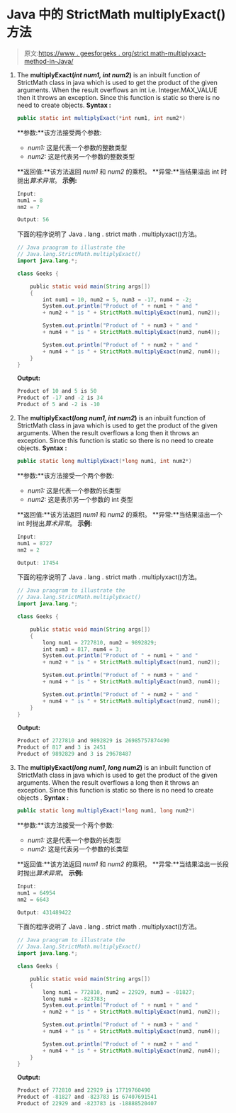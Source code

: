 # Java 中的 StrictMath multiplyExact()方法

> 原文:[https://www . geesforgeks . org/strict math-multiplyxact-method-in-Java/](https://www.geeksforgeeks.org/strictmath-multiplyexact-method-in-java/)

1.  The **multiplyExact(*int num1, int num2*)** is an inbuilt function of StrictMath class in java which is used to get the product of the given arguments. When the result overflows an int i.e. Integer.MAX_VALUE then it throws an exception. Since this function is static so there is no need to create objects.
    **Syntax :**

    ```java
    public static int multiplyExact(*int num1, int num2*)
    ```

    **参数:**该方法接受两个参数:

    *   *num1:* 这是代表一个参数的整数类型
    *   *num2:* 这是代表另一个参数的整数类型

    **返回值:**该方法返回 *num1* 和 *num2* 的乘积。
    **异常:**当结果溢出 int 时抛出*算术异常*。
    **示例:**

    ```java
    Input: 
    num1 = 8
    nm2 = 7

    Output: 56

    ```

    下面的程序说明了 Java . lang . strict math . multiplyxact()方法。

    ```java
    // Java praogram to illustrate the
    // Java.lang.StrictMath.multiplyExact()
    import java.lang.*;

    class Geeks {

        public static void main(String args[])
        {
            int num1 = 10, num2 = 5, num3 = -17, num4 = -2;
            System.out.println("Product of " + num1 + " and "
            + num2 + " is " + StrictMath.multiplyExact(num1, num2));

            System.out.println("Product of " + num3 + " and "
            + num4 + " is " + StrictMath.multiplyExact(num3, num4));

            System.out.println("Product of " + num2 + " and "
            + num4 + " is " + StrictMath.multiplyExact(num2, num4));
        }
    }
    ```

    **Output:**

    ```java
    Product of 10 and 5 is 50
    Product of -17 and -2 is 34
    Product of 5 and -2 is -10

    ```

2.  The **multiplyExact(*long num1, int num2*)** is an inbuilt function of StrictMath class in java which is used to get the product of the given arguments. When the result overflows a long then it throws an exception. Since this function is static so there is no need to create objects.
    **Syntax :**

    ```java
    public static long multiplyExact(*long num1, int num2*)
    ```

    **参数:**该方法接受一个两个参数:

    *   *num1:* 这是代表一个参数的长类型
    *   *num2:* 这是表示另一个参数的 int 类型

    **返回值:**该方法返回 *num1* 和 *num2* 的乘积。
    **异常:**当结果溢出一个 int 时抛出*算术异常*。
    **示例:**

    ```java
    Input: 
    num1 = 8727
    nm2 = 2

    Output: 17454

    ```

    下面的程序说明了 Java . lang . strict math . multiplyxact()方法。

    ```java
    // Java praogram to illustrate the
    // Java.lang.StrictMath.multiplyExact()
    import java.lang.*;

    class Geeks {

        public static void main(String args[])
        {
            long num1 = 2727810, num2 = 9892829;
            int num3 = 817, num4 = 3;
            System.out.println("Product of " + num1 + " and "
            + num2 + " is " + StrictMath.multiplyExact(num1, num2));

            System.out.println("Product of " + num3 + " and "
            + num4 + " is " + StrictMath.multiplyExact(num3, num4));

            System.out.println("Product of " + num2 + " and "
            + num4 + " is " + StrictMath.multiplyExact(num2, num4));
        }
    }
    ```

    **Output:**

    ```java
    Product of 2727810 and 9892829 is 26985757874490
    Product of 817 and 3 is 2451
    Product of 9892829 and 3 is 29678487

    ```

3.  The **multiplyExact(*long num1, long num2*)** is an inbuilt function of StrictMath class in java which is used to get the product of the given arguments. When the result overflows a long then it throws an exception. Since this function is static so there is no need to create objects .
    **Syntax :**

    ```java
    public static long multiplyExact(*long num1, long num2*)
    ```

    **参数:**该方法接受一个两个参数:

    *   *num1:* 这是代表一个参数的长类型
    *   *num2:* 这是代表另一个参数的长类型

    **返回值:**该方法返回 *num1* 和 *num2* 的乘积。
    **异常:**当结果溢出一长段时抛出*算术异常*。
    **示例:**

    ```java
    Input: 
    num1 = 64954
    nm2 = 6643

    Output: 431489422

    ```

    下面的程序说明了 Java . lang . strict math . multiplyxact()方法。

    ```java
    // Java praogram to illustrate the
    // Java.lang.StrictMath.multiplyExact()
    import java.lang.*;

    class Geeks {

        public static void main(String args[])
        {
            long num1 = 772810, num2 = 22929, num3 = -81827;
            long num4 = -823783;
            System.out.println("Product of " + num1 + " and "
            + num2 + " is " + StrictMath.multiplyExact(num1, num2));

            System.out.println("Product of " + num3 + " and "
            + num4 + " is " + StrictMath.multiplyExact(num3, num4));

            System.out.println("Product of " + num2 + " and "
            + num4 + " is " + StrictMath.multiplyExact(num2, num4));
        }
    }
    ```

    **Output:**

    ```java
    Product of 772810 and 22929 is 17719760490
    Product of -81827 and -823783 is 67407691541
    Product of 22929 and -823783 is -18888520407

    ```